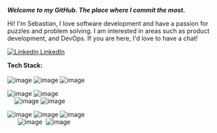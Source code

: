 ***Welcome to my GitHub. The place where I commit the most.***

Hi! I'm Sebastian, I love software development and have a passion for puzzles and problem solving. I am interested in areas such as product development, and DevOps. If you are here, I'd love to have a chat!


[![Linkedin](https://i.stack.imgur.com/gVE0j.png) LinkedIn](https://www.linkedin.com/in/sebastian-mendoza482/)
&nbsp; <br/>

**Tech Stack:** <br/> </br>
![image](https://img.shields.io/badge/Java-ED8B00?style=for-the-badge&logo=java&logoColor=white)
![image](https://img.shields.io/badge/Python-14354C?style=for-the-badge&logo=python&logoColor=white)
![image](https://img.shields.io/badge/JavaScript-F7DF1E?style=for-the-badge&logo=javascript&logoColor=black) <br/> 

![image](https://img.shields.io/badge/Spring-6DB33F?style=for-the-badge&logo=spring&logoColor=white) 
![image](https://img.shields.io/badge/PostgreSQL-316192?style=for-the-badge&logo=postgresql&logoColor=white) <br/>
&nbsp;&nbsp;&nbsp;&nbsp;![image](https://img.shields.io/badge/MySQL-00000F?style=for-the-badge&logo=mysql&logoColor=white) 
![image](https://img.shields.io/badge/Node.js-43853D?style=for-the-badge&logo=node.js&logoColor=white) <br/>

![image](https://img.shields.io/badge/React-20232A?style=for-the-badge&logo=react&logoColor=61DAFB)
![image](https://img.shields.io/badge/Redux-593D88?style=for-the-badge&logo=redux&logoColor=white)
![image](https://img.shields.io/badge/Material--UI-0081CB?style=for-the-badge&logo=material-ui&logoColor=white)<br>
&nbsp;&nbsp;&nbsp;&nbsp;&nbsp;&nbsp;![image](https://img.shields.io/badge/CSS3-1572B6?style=for-the-badge&logo=css3&logoColor=white)
&nbsp;![image](https://img.shields.io/badge/HTML5-E34F26?style=for-the-badge&logo=html5&logoColor=white)<br/></br>


